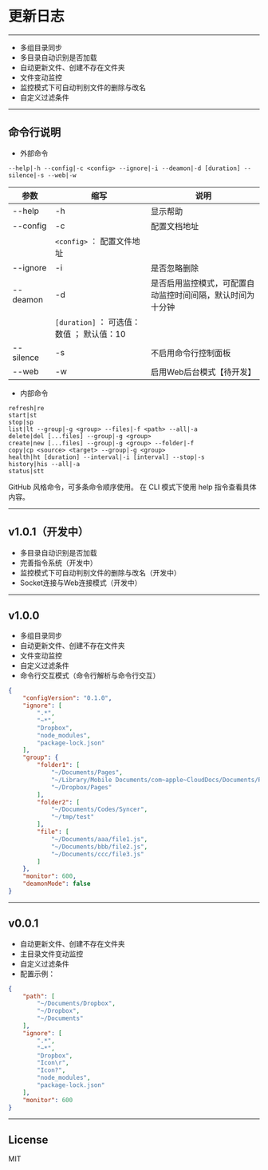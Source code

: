 更新日志
====

----

-	多组目录同步
-	多目录自动识别是否加载
-	自动更新文件、创建不存在文件夹
-	文件变动监控
-	监控模式下可自动判别文件的删除与改名
-	自定义过滤条件

----

命令行说明
----

- 外部命令

`--help|-h --config|-c <config> --ignore|-i --deamon|-d [duration] --silence|-s --web|-w`

参数|缩写|说明
-|-|-
--help | -h | 显示帮助
--config | -c | 配置文档地址
||`<config>` ： 配置文件地址
--ignore | -i | 是否忽略删除
--deamon | -d | 是否启用监控模式，可配置自动监控时间间隔，默认时间为十分钟
||`[duration]` ： 可选值：数值 ； 默认值：10
--silence | -s | 不启用命令行控制面板
--web | -w | 启用Web后台模式【待开发】

- 内部命令

```
refresh|re
start|st
stop|sp
list|lt --group|-g <group> --files|-f <path> --all|-a
delete|del [...files] --group|-g <group>
create|new [...files] --group|-g <group> --folder|-f
copy|cp <source> <target> --group|-g <group>
health|ht [duration] --interval|-i [interval] --stop|-s
history|his --all|-a
status|stt
```

GitHub 风格命令，可多条命令顺序使用。
在 CLI 模式下使用 help 指令查看具体内容。

----

v1.0.1（开发中）
----

-	多目录自动识别是否加载
-	完善指令系统（开发中）
-	监控模式下可自动判别文件的删除与改名（开发中）
-	Socket连接与Web连接模式（开发中）

----

v1.0.0
----

-	多组目录同步
-	自动更新文件、创建不存在文件夹
-	文件变动监控
-	自定义过滤条件
-	命令行交互模式（命令行解析与命令行交互）

```json
{
	"configVersion": "0.1.0",
	"ignore": [
		".*",
		"~*",
		"Dropbox",
		"node_modules",
		"package-lock.json"
	],
	"group": {
		"folder1": [
			"~/Documents/Pages",
			"~/Library/Mobile Documents/com~apple~CloudDocs/Documents/Pages",
			"~/Dropbox/Pages"
		],
		"folder2": [
			"~/Documents/Codes/Syncer",
			"~/tmp/test"
		],
		"file": [
			"~/Documents/aaa/file1.js",
			"~/Documents/bbb/file2.js",
			"~/Documents/ccc/file3.js"
		]
	},
	"monitor": 600,
	"deamonMode": false
}
```

----

v0.0.1
----

-	自动更新文件、创建不存在文件夹
-	主目录文件变动监控
-	自定义过滤条件
-	配置示例：

```json
{
	"path": [
		"~/Documents/Dropbox",
		"~/Dropbox",
		"~/Documents"
	],
	"ignore": [
		".*",
		"~*",
		"Dropbox",
		"Icon\r",
		"Icon?",
		"node_modules",
		"package-lock.json"
	],
	"monitor": 600
}
```

----

License
----
MIT